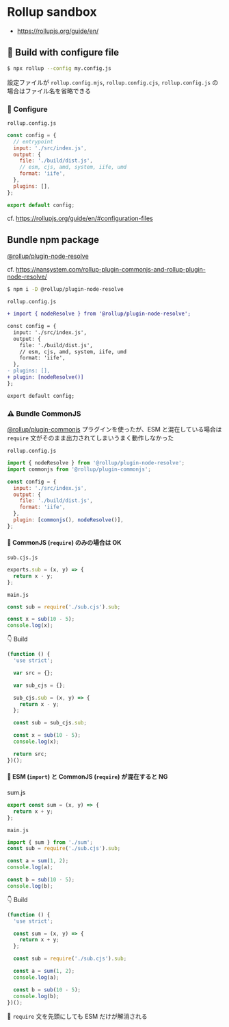 # Rollup sandbox

- https://rollupjs.org/guide/en/

## :construction: Build with configure file

```sh
$ npx rollup --config my.config.js
```

設定ファイルが `rollup.config.mjs`, `rollup.config.cjs`, `rollup.config.js` の場合はファイル名を省略できる

### :memo: Configure

`rollup.config.js`

```js
const config = {
  // entrypoint
  input: './src/index.js',
  output: {
    file: './build/dist.js',
    // esm, cjs, amd, system, iife, umd
    format: 'iife',
  },
  plugins: [],
};

export default config;
```

cf. https://rollupjs.org/guide/en/#configuration-files

## Bundle npm package

[@rollup/plugin-node-resolve](https://www.npmjs.com/package/@rollup/plugin-node-resolve)

cf. https://nansystem.com/rollup-plugin-commonjs-and-rollup-plugin-node-resolve/

```sh
$ npm i -D @rollup/plugin-node-resolve
```

`rollup.config.js`

```diff
+ import { nodeResolve } from '@rollup/plugin-node-resolve';

const config = {
  input: './src/index.js',
  output: {
    file: './build/dist.js',
    // esm, cjs, amd, system, iife, umd
    format: 'iife',
  },
- plugins: [],
+ plugin: [nodeResolve()]
};

export default config;
```

### :warning: Bundle CommonJS

[@rollup/plugin-commonjs](https://www.npmjs.com/package/@rollup/plugin-commonjs) プラグインを使ったが、ESM と混在している場合は `require` 文がそのまま出力されてしまいうまく動作しなかった

`rollup.config.js`

```js
import { nodeResolve } from '@rollup/plugin-node-resolve';
import commonjs from '@rollup/plugin-commonjs';

const config = {
  input: './src/index.js',
  output: {
    file: './build/dist.js',
    format: 'iife',
  },
  plugin: [commonjs(), nodeResolve()],
};
```

#### :ok_person: CommonJS (`require`) のみの場合は OK

`sub.cjs.js`

```js
exports.sub = (x, y) => {
  return x - y;
};
```

`main.js`

```js
const sub = require('./sub.cjs').sub;

const x = sub(10 - 5);
console.log(x);
```

:point_down: Build

```js
(function () {
  'use strict';

  var src = {};

  var sub_cjs = {};

  sub_cjs.sub = (x, y) => {
    return x - y;
  };

  const sub = sub_cjs.sub;

  const x = sub(10 - 5);
  console.log(x);

  return src;
})();
```

#### :no_good: ESM (`import`) と CommonJS (`require`) が混在すると NG

sum.js

```js
export const sum = (x, y) => {
  return x + y;
};
```

`main.js`

```js
import { sum } from './sum';
const sub = require('./sub.cjs').sub;

const a = sum(1, 2);
console.log(a);

const b = sub(10 - 5);
console.log(b);
```

:point_down: Build

```js
(function () {
  'use strict';

  const sum = (x, y) => {
    return x + y;
  };

  const sub = require('./sub.cjs').sub;

  const a = sum(1, 2);
  console.log(a);

  const b = sub(10 - 5);
  console.log(b);
})();
```

:memo: `require` 文を先頭にしても ESM だけが解消される
